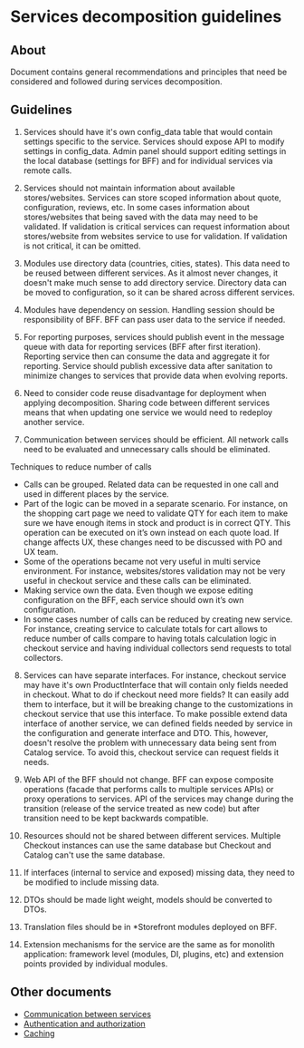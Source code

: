 # Services decomposition guidelines

## About

Document contains general recommendations and principles that need be considered and followed during services decomposition.

## Guidelines

1. Services should have it's own config_data table that would contain settings specific to the service. Services should expose API to modify settings in config_data. Admin panel should support editing settings in the local database (settings for BFF) and for individual services via remote calls.

2. Services should not maintain information about available stores/websites. Services can store scoped information about quote, configuration, reviews, etc. In some cases information about stores/websites that being saved with the data may need to be validated. If validation is critical services can request information about stores/website from websites service to use for validation. If validation is not critical, it can be omitted.

3. Modules use directory data (countries, cities, states). This data need to be reused between different services. As it almost never changes, it doesn't make much sense to add directory service. Directory data can be moved to configuration, so it can be shared across different services.

4. Modules have dependency on session. Handling session should be responsibility of BFF. BFF can pass user data to the service if needed.

5. For reporting purposes, services should publish event in the message queue with data for reporting services (BFF after first iteration). Reporting service then can consume the data and aggregate it for reporting. Service should publish excessive data after sanitation to minimize changes to services that provide data when evolving reports.

6. Need to consider code reuse disadvantage for deployment when applying decomposition. Sharing code between different services means that when updating one service we would need to redeploy another service.

7. Communication between services should be efficient. All network calls need to be evaluated and unnecessary calls should be eliminated.

Techniques to reduce number of calls
* Calls can be grouped. Related data can be requested in one call and used in different places by the service.
* Part of the logic can be moved in a separate scenario. For instance, on the shopping cart page we need to validate QTY for each item to make sure we have enough items in stock and product is in correct QTY. This operation can be executed on it’s own instead on each quote load. If change affects UX, these changes need to be discussed with PO and UX team.
* Some of the operations became not very useful in multi service environment. For instance, websites/stores validation may not be very useful in checkout service and these calls can be eliminated.
* Making service own the data. Even though we expose editing configuration on the BFF, each service should own it’s own configuration.
* In some cases number of calls can be reduced by creating new service. For instance, creating service to calculate totals for cart allows to reduce number of calls compare to having totals calculation logic in checkout service and having individual collectors send requests to total collectors.

8. Services can have separate interfaces. For instance, checkout service may have it's own ProductInterface that will contain only fields needed in checkout. What to do if checkout need more fields? It can easily add them to interface, but it will be breaking change to the customizations in checkout service that use this interface. To make possible extend data interface of another service, we can defined fields needed by service in the configuration and generate interface and DTO. This, however, doesn't resolve the problem with unnecessary data being sent from Catalog service. To avoid this, checkout service can request fields it needs.

9. Web API of the BFF should not change. BFF can expose composite operations (facade that performs calls to multiple services APIs) or proxy operations to services. API of the services may change during the transition (release of the service treated as new code) but after transition need to be kept backwards compatible.

10. Resources should not be shared between different services. Multiple Checkout instances can use the same database but Checkout and Catalog can't use the same database.

11. If interfaces (internal to service and exposed) missing data, they need to be modified to include missing data.

12. DTOs should be made light weight, models should be converted to DTOs.

13. Translation files should be in *Storefront modules deployed on BFF.

14. Extension mechanisms for the service are the same as for monolith application: framework level (modules, DI, plugins, etc) and extension points provided by individual modules.

## Other documents
* [Communication between services](https://github.com/magento/architecture/pull/50)
* [Authentication and authorization](https://github.com/magento/architecture/pull/48)
* [Caching](https://github.com/magento/architecture/pull/52)

